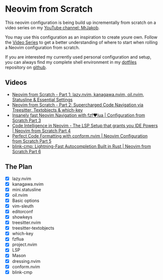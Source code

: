 # Neovim from Scratch

This neovim configuration is being build up incrementally from scratch on a video series on my [YouTube channel: MrJakob](https://youtube.com/c/MrJakob).

You may use this configuration as an inspiration to create youre own. Follow the [Video Series](https://youtube.com/playlist?list=PLy68GuC77sURrnMNi2XR1h58m674KOvLG&si=PNSk8Y-LUbYW_Yec) to get a better understanding of where to start when rolling a Neovim configuration from scratch.

If you are interested my currently used personal configuration and setup, you can always find my complete shell environment in my [dotfiles](https://github.com/jakobwesthoff/dotfiles) repository on [github](https://github.com/jakobwesthoff).

## Videos

* [Neovim from Scratch - Part 1: lazy.nvim, kanagawa.nvim, oil.nvim, Statusline & Essential Settings](https://youtu.be/g1gyYttzxcI)
* [Neovim from Scratch - Part 2: Supercharged Code Navigation via Treesitter, Textobjects & which-key](https://youtu.be/E4qXZv34NQQ)
* [Insanely fast Neovim Navigation with fzf❤️lua | Configuration from Scratch Part 3](https://youtu.be/R3e7uAE8jjo)
* [Code Intelligence in Neovim - The LSP Setup that grants you IDE Powers | Neovim from Scratch Part 4](https://youtu.be/b17g20II6SQ)
* [Perfect Code Formatting with conform.nvim | Neovim Configuration from Scratch Part 5](https://youtu.be/UVO_cq3xATo)
* [blink-cmp: Lightning-Fast Autocompletion Built in Rust | Neovim from Scratch Part 6](https://youtu.be/GKIxgCcKAq4)

## The Plan

- [X] lazy.nvim
- [X] kanagawa.nvim
- [X] mini.statusline
- [X] oil.nvim
- [X] Basic options
- [X] vim-sleuth
- [X] editorconf
- [X] showkeys
- [X] treesitter.nvim
- [X] treesitter-textobjects
- [X] which-key
- [X] fzflua
- [X] project.nvim
- [X] LSP
- [X] Mason
- [X] dressing.nvim
- [X] conform.nvim
- [X] blink-cmp
